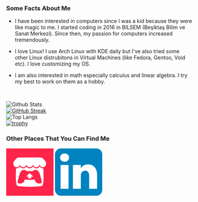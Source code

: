 ### **Some Facts About Me**

- I have been interested in computers since I was a kid because they were like magic to me. I started coding in 2016 in BILSEM (Beşiktaş Bilim ve Sanat Merkezi). Since then, my passion for computers increased tremendously.

- I love Linux! I use Arch Linux with KDE daily but I've also tried some other Linux distrubitons in Virtual Machines (like Fedora, Gentoo, Void etc). I love customizing my OS.

- I am also interested in math especially calculus and linear algebra. I try my best to work on them as a hobby. 

<br>

![Github Stats](https://github-readme-stats.vercel.app/api?username=DolphyWind&show_icons=true&theme=tokyonight)  
[![GitHub Streak](https://streak-stats.demolab.com?user=DolphyWind&theme=tokyonight&border_radius=5&date_format=M%20j%5B%2C%20Y%5D)](https://git.io/streak-stats)  
![Top Langs](https://github-readme-stats.vercel.app/api/top-langs/?username=DolphyWind&hide=Makefile&langs_count=6&layout=compact&theme=tokyonight)  
[![trophy](https://github-profile-trophy.vercel.app/?username=DolphyWind&theme=discord&no-bg=true&no-frame=true)](https://github.com/ryo-ma/github-profile-trophy)
<br>

### **Other Places That You Can Find Me**
[![itch.io](itch.png)](https://dolphywind.itch.io/)
[![linkedin.com](linkedin.png)](https://www.linkedin.com/in/yunus-emre-ayd%C4%B1n-456321253/)

